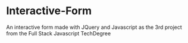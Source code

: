 # Interactive-Form

An interactive form made with JQuery and Javascript as the 3rd project from the Full Stack Javascript TechDegree
